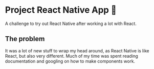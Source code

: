 # Project React Native App 📱

A challenge to try out React Native after working a lot with React.

## The problem

It was a lot of new stuff to wrap my head around, as React Native is like React, but also very different.
Much of my time was spent reading documentation and googling on how to make components work.
